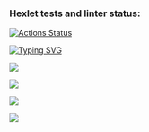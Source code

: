 ### Hexlet tests and linter status:
[![Actions Status](https://github.com/AleksandrZhuravlevv/python-project-50/workflows/hexlet-check/badge.svg)](https://github.com/AleksandrZhuravlevv/python-project-50/actions)

<a href="https://git.io/typing-svg"><img src="https://readme-typing-svg.demolab.com?font=Fira+Code&pause=1000&color=F75C00&background=FFF2E700&width=435&lines=Hello%2C+I'm+Aleksandr;And+this+is+my+second+project" alt="Typing SVG" /></a>

<a href="https://asciinema.org/a/J5cwK0YzH31a6OQqstrsCOB8x" target="_blank"><img src="https://asciinema.org/a/J5cwK0YzH31a6OQqstrsCOB8x.svg" /></a>

<a href="https://asciinema.org/a/TFc11utzkT5tJEvgRRR2pdbuY" target="_blank"><img src="https://asciinema.org/a/TFc11utzkT5tJEvgRRR2pdbuY.svg" /></a>

<a href="https://asciinema.org/a/BEvN0tt2tv5rN5q0psCB4BVGG" target="_blank"><img src="https://asciinema.org/a/BEvN0tt2tv5rN5q0psCB4BVGG.svg" /></a>

<a href="https://asciinema.org/a/ykwL5BbQEvvSgwh8cP05mEjbl" target="_blank"><img src="https://asciinema.org/a/ykwL5BbQEvvSgwh8cP05mEjbl.svg" /></a>
